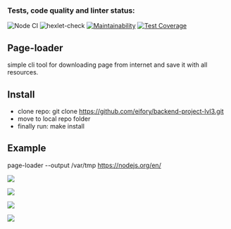### Tests, code quality and linter status:

![Node CI](https://github.com/eifory/backend-project-lvl3/workflows/Node%20CI/badge.svg)
![hexlet-check](https://github.com/eifory/backend-project-lvl3/workflows/hexlet-check/badge.svg)
[![Maintainability](https://api.codeclimate.com/v1/badges/768d7e90d9b33ec82483/maintainability)](https://codeclimate.com/github/eifory/backend-project-lvl3/maintainability)
[![Test Coverage](https://api.codeclimate.com/v1/badges/768d7e90d9b33ec82483/test_coverage)](https://codeclimate.com/github/eifory/backend-project-lvl3/test_coverage)

## Page-loader
simple cli tool for downloading page from internet and save it with all resources. 

## Install 
- clone repo: git clone https://github.com/eifory/backend-project-lvl3.git
- move to local repo folder
- finally run: make install 

## Example 
page-loader --output /var/tmp https://nodejs.org/en/

<p>
<a href="https://asciinema.org/a/lzsfnLoWupGn1ghDHAEDLsh9Q" target="_blank"><img src="https://asciinema.org/a/lzsfnLoWupGn1ghDHAEDLsh9Q.svg" /></a>
</p>

<p>
<a href="https://asciinema.org/a/XLaZzsKaR5EqLxDPZF4Qu3oTz" target="_blank"><img src="https://asciinema.org/a/XLaZzsKaR5EqLxDPZF4Qu3oTz.svg" /></a>
</p>

<p>
<a href="https://asciinema.org/a/6pQBIoZC4xQCL1nE8EULVmchz" target="_blank"><img src="https://asciinema.org/a/6pQBIoZC4xQCL1nE8EULVmchz.svg" /></a>
</p>

<p>
<a href="https://asciinema.org/a/9AeX8eOmSnArL0GDuzuSNLcjA" target="_blank"><img src="https://asciinema.org/a/9AeX8eOmSnArL0GDuzuSNLcjA.svg" /></a>
</p>
